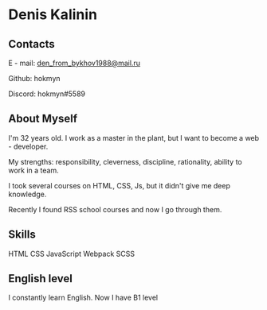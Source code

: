 # Denis Kalinin

## Contacts

E - mail: den_from_bykhov1988@mail.ru

Github: hokmyn

Discord: hokmyn#5589

## About Myself

I'm 32 years old. I work as a master in the plant, but I want to become a web - developer.

My strengths: responsibility, cleverness, discipline, rationality, ability to work in a team.

I took several courses on HTML, CSS, Js, but it didn't give me deep knowledge.

Recently I found RSS school courses and now I go through them.

## Skills

HTML  CSS  JavaScript  Webpack  SCSS

## English level

I constantly learn English. Now I have B1 level
